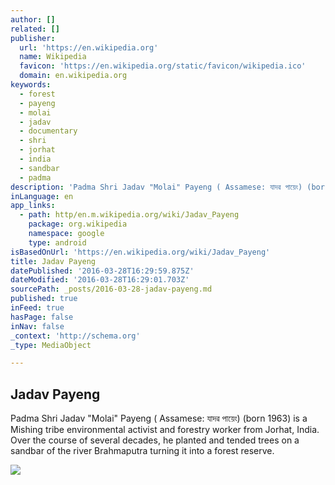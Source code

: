 ```yaml
---
author: []
related: []
publisher:
  url: 'https://en.wikipedia.org'
  name: Wikipedia
  favicon: 'https://en.wikipedia.org/static/favicon/wikipedia.ico'
  domain: en.wikipedia.org
keywords:
  - forest
  - payeng
  - molai
  - jadav
  - documentary
  - shri
  - jorhat
  - india
  - sandbar
  - padma
description: 'Padma Shri Jadav "Molai" Payeng ( Assamese: যাদৱ পায়েং) (born 1963) is a Mishing tribe environmental activist and forestry worker from Jorhat, India. Over the course of several decades, he planted and tended trees on a sandbar of the river Brahmaputra turning it into a forest reserve.'
inLanguage: en
app_links:
  - path: http/en.m.wikipedia.org/wiki/Jadav_Payeng
    package: org.wikipedia
    namespace: google
    type: android
isBasedOnUrl: 'https://en.wikipedia.org/wiki/Jadav_Payeng'
title: Jadav Payeng
datePublished: '2016-03-28T16:29:59.875Z'
dateModified: '2016-03-28T16:29:01.703Z'
sourcePath: _posts/2016-03-28-jadav-payeng.md
published: true
inFeed: true
hasPage: false
inNav: false
_context: 'http://schema.org'
_type: MediaObject

---
```

<article style=""><h1>Jadav Payeng</h1><p>Padma Shri Jadav "Molai" Payeng ( Assamese: যাদৱ পায়েং) (born 1963) is a Mishing tribe environmental activist and forestry worker from Jorhat, India. Over the course of several decades, he planted and tended trees on a sandbar of the river Brahmaputra turning it into a forest reserve.</p><img src="https://upload.wikimedia.org/wikipedia/commons/thumb/7/7d/Jadav_and_the_Tree_Place.jpg/220px-Jadav_and_the_Tree_Place.jpg" /></article>